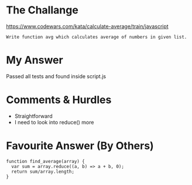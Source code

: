 # The Challange

https://www.codewars.com/kata/calculate-average/train/javascript

```
Write function avg which calculates average of numbers in given list.

```

# My Answer

Passed all tests and found inside script.js

# Comments & Hurdles

* Straightforward
* I need to look into reduce() more

# Favourite Answer (By Others)
```
function find_average(array) {
  var sum = array.reduce((a, b) => a + b, 0);
  return sum/array.length;
}
```
